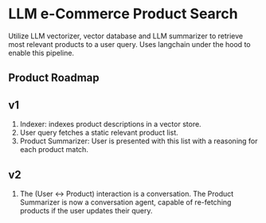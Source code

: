 # LLM e-Commerce Product Search
Utilize LLM vectorizer, vector database and LLM summarizer to retrieve most relevant products to a user query.
Uses langchain under the hood to enable this pipeline.

## Product Roadmap

## v1

1. Indexer: indexes product descriptions in a vector store.
2. User query fetches a static relevant product list.
3. Product Summarizer: User is presented with this list with a reasoning for each product match.

## v2

1. The (User <-> Product) interaction is a conversation. The Product Summarizer is now a conversation agent, capable of re-fetching products if the user updates their query.
